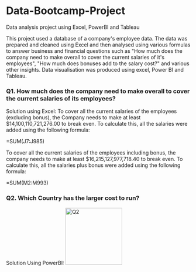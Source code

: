 # Data-Bootcamp-Project

Data analysis project using Excel, PowerBI and Tableau

This project used a database of a company's employee data. The data was prepared and cleaned using Excel and then analysed using various formulas to answer business and financial questions such as "How much does the company need to make overall to cover the current salaries of it's employees", "How much does bonuses add to the salary cost?" and various other insights. Data visualisation was produced using excel, Power BI and Tableau.

### Q1. How much does the company need to make overall to cover the current salaries of its employees?
Solution using Excel: To cover all the current salaries of the employees (excluding bonus), the Company needs to make at least $14,100,110,721,276.00 to break even. To calculate this, all the salaries were added using the following formula:

=SUM(J7:J985)

To cover all the current salaries of the employees including bonus, the company needs to make at least $16,215,127,977,718.40 to break even. To calculate this, all the salaries plus bonus were added using the following formula:

=SUM(M2:M993)

### Q2. Which Country has the larger cost to run?

Solution Using PowerBI: 
<img width="155" alt="Q2" src="https://github.com/user-attachments/assets/be5cfa9b-4b83-4b34-b7f3-d85ecc651aff" />


